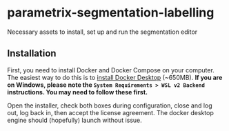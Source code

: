 # parametrix-segmentation-labelling
Necessary assets to install, set up and run the segmentation editor

## Installation

First, you need to install Docker and Docker Compose on your computer. The easiest way to do this is to [install Docker Desktop](https://docs.docker.com/desktop/) (~650MB). **If you are on Windows, please note the `System Requirements > WSL v2 Backend` instructions. You may need to follow these first.** 

Open the installer, check both boxes during configuration, close and log out, log back in, then accept the license agreement. The docker desktop engine should (hopefully) launch without issue.


